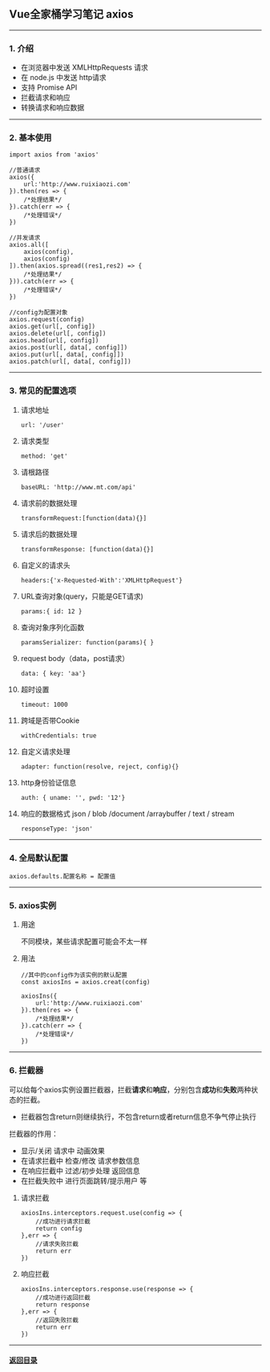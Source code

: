 ## Vue全家桶学习笔记 axios
---
### 1. 介绍

+ 在浏览器中发送 XMLHttpRequests 请求
+ 在 node.js 中发送 http请求
+ 支持 Promise API
+ 拦截请求和响应
+ 转换请求和响应数据

---
### 2. 基本使用

```
import axios from 'axios'

//普通请求
axios({
    url:'http://www.ruixiaozi.com'
}).then(res => {
    /*处理结果*/  
}).catch(err => {
    /*处理错误*/
})

//并发请求
axios.all([
    axios(config),
    axios(config)
]).then(axios.spread((res1,res2) => {
    /*处理结果*/  
})).catch(err => {
    /*处理错误*/
})

//config为配置对象
axios.request(config)
axios.get(url[, config])
axios.delete(url[, config])
axios.head(url[, config])
axios.post(url[, data[, config]])
axios.put(url[, data[, config]])
axios.patch(url[, data[, config]])
```

---
### 3. 常见的配置选项

1. 请求地址

    ```
    url: '/user'
    ```

2. 请求类型

    ```
    method: 'get'
    ```

3. 请根路径

    ```
    baseURL: 'http://www.mt.com/api'
    ```

4. 请求前的数据处理  

    ```
    transformRequest:[function(data){}]
    ```
5. 请求后的数据处理

    ```
    transformResponse: [function(data){}]
    ```
6. 自定义的请求头

    ```
    headers:{'x-Requested-With':'XMLHttpRequest'}
    ```

7. URL查询对象(query，只能是GET请求)

    ```
    params:{ id: 12 }
    ```

8. 查询对象序列化函数

    ```
    paramsSerializer: function(params){ }
    ```

9. request body（data，post请求）

    ```
    data: { key: 'aa'}
    ```

10. 超时设置

    ```
    timeout: 1000
    ```
11. 跨域是否带Cookie

    ```
    withCredentials: true
    ```

12. 自定义请求处理

    ```
    adapter: function(resolve, reject, config){}
    ```

13. http身份验证信息

    ```
    auth: { uname: '', pwd: '12'}
    ```

14. 响应的数据格式 json / blob /document /arraybuffer / text / stream

    ```
    responseType: 'json'
    ```

---
### 4. 全局默认配置

```
axios.defaults.配置名称 = 配置值
```

---
### 5. axios实例

1. 用途

    不同模块，某些请求配置可能会不太一样

2. 用法

    ```
    //其中的config作为该实例的默认配置
    const axiosIns = axios.creat(config)

    axiosIns({
        url:'http://www.ruixiaozi.com'
    }).then(res => {
        /*处理结果*/  
    }).catch(err => {
        /*处理错误*/
    })
    ```

---
### 6. 拦截器

可以给每个axios实例设置拦截器，拦截**请求**和**响应**，分别包含**成功**和**失败**两种状态的拦截。

+ 拦截器包含return则继续执行，不包含return或者return信息不争气停止执行

拦截器的作用：

+ 显示/关闭 请求中 动画效果
+ 在请求拦截中 检查/修改 请求参数信息
+ 在响应拦截中 过滤/初步处理 返回信息
+ 在拦截失败中 进行页面跳转/提示用户 等


1. 请求拦截

    ```
    axiosIns.interceptors.request.use(config => {
        //成功进行请求拦截
        return config
    },err => {
        //请求失败拦截
        return err
    })
    ```
2. 响应拦截

    ```
    axiosIns.interceptors.response.use(response => {
        //成功进行返回拦截
        return response
    },err => {
        //返回失败拦截
        return err
    })
    ```


---

#### [返回目录](./)
